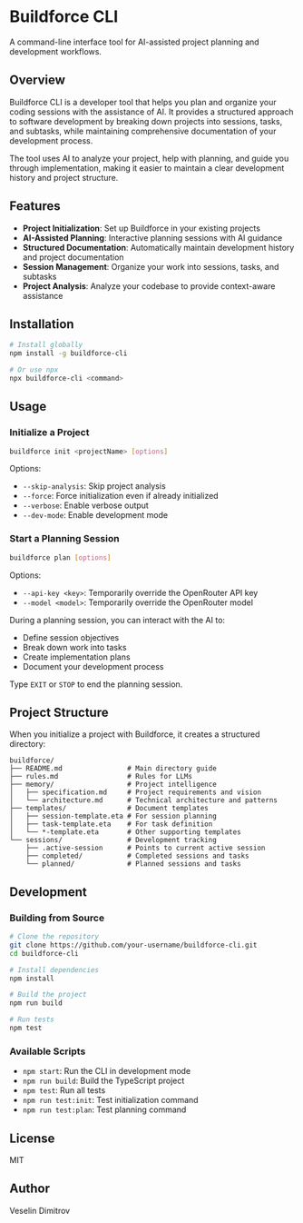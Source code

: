 # Buildforce CLI

A command-line interface tool for AI-assisted project planning and development workflows.

## Overview

Buildforce CLI is a developer tool that helps you plan and organize your coding sessions with the assistance of AI. It provides a structured approach to software development by breaking down projects into sessions, tasks, and subtasks, while maintaining comprehensive documentation of your development process.

The tool uses AI to analyze your project, help with planning, and guide you through implementation, making it easier to maintain a clear development history and project structure.

## Features

- **Project Initialization**: Set up Buildforce in your existing projects
- **AI-Assisted Planning**: Interactive planning sessions with AI guidance
- **Structured Documentation**: Automatically maintain development history and project documentation
- **Session Management**: Organize your work into sessions, tasks, and subtasks
- **Project Analysis**: Analyze your codebase to provide context-aware assistance

## Installation

```bash
# Install globally
npm install -g buildforce-cli

# Or use npx
npx buildforce-cli <command>
```

## Usage

### Initialize a Project

```bash
buildforce init <projectName> [options]
```

Options:
- `--skip-analysis`: Skip project analysis
- `--force`: Force initialization even if already initialized
- `--verbose`: Enable verbose output
- `--dev-mode`: Enable development mode

### Start a Planning Session

```bash
buildforce plan [options]
```

Options:
- `--api-key <key>`: Temporarily override the OpenRouter API key
- `--model <model>`: Temporarily override the OpenRouter model

During a planning session, you can interact with the AI to:
- Define session objectives
- Break down work into tasks
- Create implementation plans
- Document your development process

Type `EXIT` or `STOP` to end the planning session.

## Project Structure

When you initialize a project with Buildforce, it creates a structured directory:

```
buildforce/
├── README.md                # Main directory guide
├── rules.md                 # Rules for LLMs
├── memory/                  # Project intelligence
│   ├── specification.md     # Project requirements and vision
│   └── architecture.md      # Technical architecture and patterns
├── templates/               # Document templates
│   ├── session-template.eta # For session planning
│   ├── task-template.eta    # For task definition
│   └── *-template.eta       # Other supporting templates
└── sessions/                # Development tracking
    ├── .active-session      # Points to current active session
    ├── completed/           # Completed sessions and tasks
    └── planned/             # Planned sessions and tasks
```

## Development

### Building from Source

```bash
# Clone the repository
git clone https://github.com/your-username/buildforce-cli.git
cd buildforce-cli

# Install dependencies
npm install

# Build the project
npm run build

# Run tests
npm test
```

### Available Scripts

- `npm start`: Run the CLI in development mode
- `npm run build`: Build the TypeScript project
- `npm test`: Run all tests
- `npm run test:init`: Test initialization command
- `npm run test:plan`: Test planning command

## License

MIT

## Author

Veselin Dimitrov